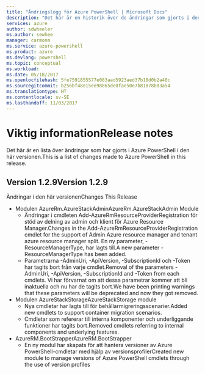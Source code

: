 ```yaml
---
title: "Ändringslogg för Azure PowerShell | Microsoft Docs"
description: "Det här är en historik över de ändringar som gjorts i den senaste versionen av Azure PowerShell."
services: azure
author: sdwheeler
ms.author: sewhee
manager: carmonm
ms.service: azure-powershell
ms.product: azure
ms.devlang: powershell
ms.topic: conceptual
ms.workload: 
ms.date: 05/18/2017
ms.openlocfilehash: 5fe7591855577e083aad5923aed37b18d0b2a40c
ms.sourcegitcommit: b256bf48e15ee98865de0fae50e7b81878b03a54
ms.translationtype: HT
ms.contentlocale: sv-SE
ms.lasthandoff: 11/03/2017
---
```

# <a name="release-notes"></a><span data-ttu-id="c814f-103">Viktig information</span><span class="sxs-lookup"><span data-stu-id="c814f-103">Release notes</span></span>

<span data-ttu-id="c814f-104">Det här är en lista över ändringar som har gjorts i Azure PowerShell i den här versionen.</span><span class="sxs-lookup"><span data-stu-id="c814f-104">This is a list of changes made to Azure PowerShell in this release.</span></span>

## <a name="version-129"></a><span data-ttu-id="c814f-105">Version 1.2.9</span><span class="sxs-lookup"><span data-stu-id="c814f-105">Version 1.2.9</span></span>

<span data-ttu-id="c814f-106">Ändringar i den här versionen</span><span class="sxs-lookup"><span data-stu-id="c814f-106">Changes This Release</span></span>

* <span data-ttu-id="c814f-107">Modulen AzureRm.AzureStackAdmin</span><span class="sxs-lookup"><span data-stu-id="c814f-107">AzureRm.AzureStackAdmin Module</span></span>
    + <span data-ttu-id="c814f-108">Ändringar i cmdleten Add-AzureRmResourceProviderRegistration för stöd av delning av admin och klient för Azure Resource Manager.</span><span class="sxs-lookup"><span data-stu-id="c814f-108">Changes in the Add-AzureRmResourceProviderRegistration cmdlet for the support of Admin Azure resource manager and tenant azure resource manager split.</span></span> <span data-ttu-id="c814f-109">En ny parameter, -ResourceManagerType, har lagts till.</span><span class="sxs-lookup"><span data-stu-id="c814f-109">A new parameter -ResourceManagerType has been added.</span></span>
    + <span data-ttu-id="c814f-110">Parametrarna -AdminUri, -ApiVersion, -SubscriptionId och -Token har tagits bort från varje cmdlet.</span><span class="sxs-lookup"><span data-stu-id="c814f-110">Removal of the parameters -AdminUri, -ApiVersion, -SubscriptionId and -Token from each cmdlets.</span></span> <span data-ttu-id="c814f-111">Vi har förvarnat om att dessa parametrar kommer att bli inaktuella och nu har de tagits bort.</span><span class="sxs-lookup"><span data-stu-id="c814f-111">We have been printing warnings that these parameters will be deprecated and now they got removed.</span></span>
* <span data-ttu-id="c814f-112">Modulen AzureStackStorage</span><span class="sxs-lookup"><span data-stu-id="c814f-112">AzureStackStorage module</span></span>
    + <span data-ttu-id="c814f-113">Nya cmdletar har lagts till för behållarmigreringsscenarier.</span><span class="sxs-lookup"><span data-stu-id="c814f-113">Added new cmdlets to support container migration scenarios.</span></span>
    + <span data-ttu-id="c814f-114">Cmdletar som refererar till interna komponenter och underliggande funktioner har tagits bort.</span><span class="sxs-lookup"><span data-stu-id="c814f-114">Removed cmdlets referring to internal components and underlying features.</span></span>
* <span data-ttu-id="c814f-115">AzureRM.BootStrapper</span><span class="sxs-lookup"><span data-stu-id="c814f-115">AzureRM.BootStrapper</span></span>
    + <span data-ttu-id="c814f-116">En ny modul har skapats för att hantera versioner av Azure PowerShell-cmdletar med hjälp av versionsprofiler</span><span class="sxs-lookup"><span data-stu-id="c814f-116">Created new module to manage versions of Azure PowerShell cmdlets through the use of version profiles</span></span>